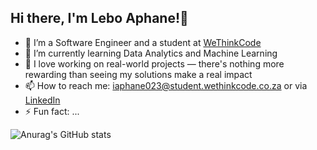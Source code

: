 ## Hi there, I'm Lebo Aphane!👋 


- 🔭 I’m a Software Engineer and a student at [WeThinkCode](https://wethinkcode.co.za/)
- 🌱 I’m currently learning Data Analytics and Machine Learning
- 💼 I love working on real-world projects — there's nothing more rewarding than seeing my solutions make a real impact
- 📫 How to reach me: iaphane023@student.wethinkcode.co.za or via [LinkedIn](https://www.linkedin.com/in/lebo-aphane/)
- ⚡ Fun fact: ...

<!-- github stats from https://github.com/anuraghazra/github-readme-stats -->
![Anurag's GitHub stats](https://github-readme-stats.vercel.app/api?username=LifeMystery&show_icons=true&theme=radical)
